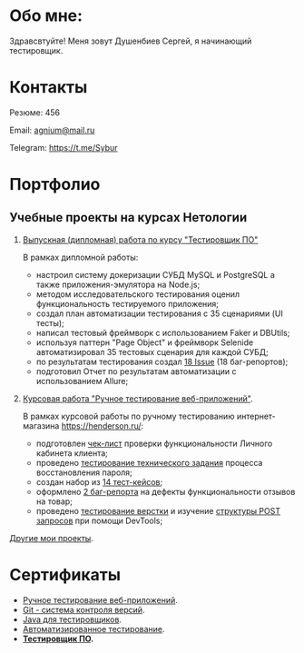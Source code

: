 # Обо мне:

Здравсвтуйте! Меня зовут Душенбиев Сергей, я начинающий тестировщик. 

# Контакты

Резюме: 456

Email: agnium@mail.ru  

Telegram: https://t.me/Sybur

# Портфолио

## Учебные проекты на курсах Нетологии

1. [Выпускная (дипломная) работа по курсу "Тестировщик ПО"](https://github.com/Rasalam/Diploma)

    В рамках дипломной работы:

    - настроил систему докеризации СУБД MySQL и PostgreSQL а также приложения-эмулятора на Node.js;
    - методом исследовательского тестирования оценил функциональность тестируемого приложения;
    - создал план автоматизации тестирования с 35 сценариями (UI тесты);
    - написал тестовый фреймворк с использованием Faker и DBUtils;
    - используя паттерн "Page Object" и фреймворк Selenide автоматизировал 35 тестовых сценария для каждой СУБД;
    - по результатам тестирования создал [18 Issue](https://github.com/molottva/Diploma/issues) (18 баг-репортов);
    - подготовил Отчет по результатам автоматизации с использованием Allure;

2. [Курсовая работа "Ручное тестирование веб-приложений"](https://docs.google.com/spreadsheets/d/1phPoBtO-5WpFAGjzUsEjwcGsD-OTPe0NCqoNlIsZgJ4/edit?usp=sharing).
   
    В рамках курсовой работы по ручному тестированию интернет-магазина https://henderson.ru/:

    - подготовлен [чек-лист](https://docs.google.com/spreadsheets/d/1QMo9DBEJ-v7L4lGVG8r_Ywmcc1dZlrMJeC4DYPMq0ys/edit?usp=sharing) проверки функциональности Личного кабинета клиента; 
    - проведено [тестирование технического задания](https://docs.google.com/document/d/1zxLxGIeghx7NW-2p6vusfMfHe3VplB3lT_ylffWXSGY/edit?usp=sharing) процесса восстановления пароля;
    - создан набор из [14 тест-кейсов](https://docs.google.com/spreadsheets/d/1-yaG00r-MJZ8Ejf2pliUOBK6os-WrxQy8IjJJ_vUbFs/edit?usp=sharing);
    - оформлено [2 баг-репорта](https://docs.google.com/spreadsheets/d/1TdcO0B6ji88kHehxMwzod929_9HZ4FfQsCmx8F4YXvY/edit?usp=sharing) на дефекты функциональности отзывов на товар;
    - проведено [тестирование верстки](https://docs.google.com/document/d/1lCKonpxaehXD_phu2SrAm3JA94VkWOdweKfOhipcDIE/edit?usp=sharing) и изучение [структуры POST запросов](https://docs.google.com/document/d/1WECTboGbErl4twdPJh4rVqlXN-TRs1_2vyBKLsesWjA/edit?usp=sharing) при помощи DevTools;


[Другие мои проекты](https://github.com/Rasalam?tab=repositories). 

# Сертификаты
  
- [Ручное тестирование веб-приложений](PDF/Sertificate_Automated_testing.pdf).
- [Git - система контроля версий](PDF/Sertificate_Git_version_control_system.pdf).
- [Java для тестировщиков](PDF/Sertificate_Java_for_testers.pdf).
- [Автоматизированное тестирование](PDF/Sertificate_Automated_testing.pdf).
- **[Тестировщик ПО](PDF/Sertificate_Sofware_tester.pdf).**

